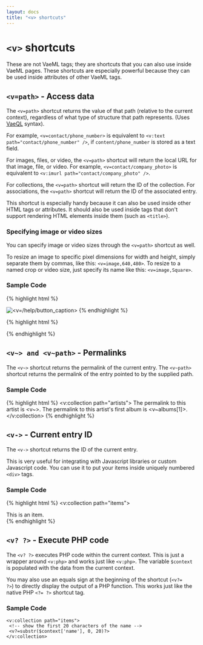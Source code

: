 ```yaml
---
layout: docs
title: "<v> shortcuts"
---
```


# `<v>` shortcuts

These are not VaeML tags; they are shortcuts that you can also use
inside VaeML pages. These shortcuts are especially powerful because they
can be used inside attributes of other VaeML tags.

## `<v=path>` - Access data

The `<v=path>` shortcut returns the value of that path (relative to the
current context), regardless of what type of structure that path
represents. (Uses [VaeQL](#vaeql) syntax).

For example, `<v=contact/phone_number>` is equivalent to
`<v:text path="contact/phone_number" />`, if `content/phone_number` is
stored as a text field.

For images, files, or video, the `<v=path>` shortcut will return the
local URL for that image, file, or video. For example,
`<v=contact/company_photo>` is equivalent to
`<v:imurl path="contact/company_photo" />`.

For collections, the `<v=path>` shortcut will return the ID of the
collection. For associations, the `<v=path>` shortcut will return the ID
of the associated entry.

This shortcut is especially handy because it can also be used inside
other HTML tags or attributes. It should also be used inside tags that
don't support rendering HTML elements inside them (such as `<title>`).

### Specifying image or video sizes

You can specify image or video sizes through the `<v=path>` shortcut as
well.

To resize an image to specific pixel dimensions for width and height,
simply separate them by commas, like this: `<v=image,640,480>`. To
resize to a named crop or video size, just specify its name like this:
`<v=image,Square>`.

### Sample Code

{% highlight html %}
<!-- use the data in a text field as the ALT text for an image -->
<img src="help.gif" alt="<v=/help/button_caption>" />
{% endhighlight %}

{% highlight html %}
<!-- use an uploaded image as the background for a <div> -->
<div style="background: url(<v=/styles/background_image,480,360>);"></div>
{% endhighlight %}

## `<v~> and <v~path>` - Permalinks

The `<v~>` shortcut returns the permalink of the current entry. The
`<v~path>` shortcut returns the permalink of the entry pointed to by the
supplied path.

### Sample Code

{% highlight html %}
<v:collection path="artists">
 The permalink to this artist is <v~>.
 The permalink to this artist's first album is <v~albums[1]>.
</v:collection>
{% endhighlight %}

## `<v->` - Current entry ID

The `<v->` shortcut returns the ID of the current entry.

This is very useful for integrating with Javascript libraries or custom
Javascript code. You can use it to put your items inside uniquely
numbered `<div>` tags.

### Sample Code

{% highlight html %}
<v:collection path="items">
 <div id="item_<v->">
  This is an item.
 </div>
</v:collection>
{% endhighlight %}

## `<v? ?>` - Execute PHP code

The `<v? ?>` executes PHP code within the current context. This is just
a wrapper around `<v:php>` and works just like `<v:php>`. The variable
`$context` is populated with the data from the current context.

You may also use an equals sign at the beginning of the shortcut
(`<v?=                 ?>`) to directly display the output of a PHP
function. This works just like the native PHP `<?= ?>` shortcut tag.

### Sample Code

    <v:collection path="items">
     <!-- show the first 20 characters of the name -->
     <v?=substr($context['name'], 0, 20)?>
    </v:collection>
